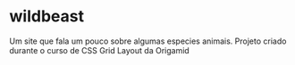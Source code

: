 # wildbeast
Um site que fala um pouco sobre algumas especies animais. Projeto criado durante o curso de CSS Grid Layout da Origamid
